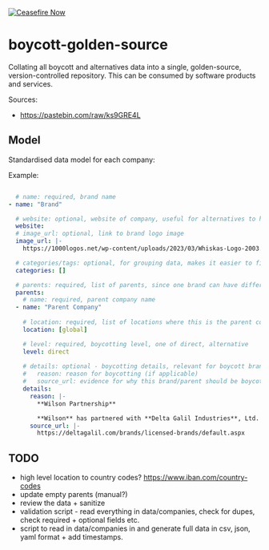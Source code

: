 [![Ceasefire Now](https://badge.techforpalestine.org/default)](https://techforpalestine.org/learn-more)

# boycott-golden-source

Collating all boycott and alternatives data into a single, golden-source, version-controlled repository. This can be consumed by software products and services.

Sources:

- https://pastebin.com/raw/ks9GRE4L


## Model

Standardised data model for each company:

Example: 

```yaml

  # name: required, brand name
- name: "Brand"

  # website: optional, website of company, useful for alternatives to help users navigate to and shop from
  website:
  # image_url: optional, link to brand logo image
  image_url: |-
    https://1000logos.net/wp-content/uploads/2023/03/Whiskas-Logo-2003.png

  # categories/tags: optional, for grouping data, makes it easier to find alternatives
  categories: []

  # parents: required, list of parents, since one brand can have different parent companies in a different country/region
  parents:
    # name: required, parent company name
  - name: "Parent Company"
  	
    # location: required, list of locations where this is the parent company of the brand
    location: [global]

    # level: required, boycotting level, one of direct, alternative
    level: direct		
    
    # details: optional - boycotting details, relevant for boycott brand, can be empty for alternative
    #   reason: reason for boycotting (if applicable)
    #   source_url: evidence for why this brand/parent should be boycotted
    details:			
      reason: |-
        **Wilson Partnership**

        **Wilson** has partnered with **Delta Galil Industries**, Ltd. (DELT/Tel Aviv Stock Exchange), the global manufacturer and marketer of branded and private label apparel products for men, women, and children. **Delta Galil Industries** is an **Israeli** textile firm headquartered in **Tel Aviv**, with plants around the world.
      source_url: |-
        https://deltagalil.com/brands/licensed-brands/default.aspx
```


## TODO

- high level location to country codes? https://www.iban.com/country-codes
- update empty parents (manual?)
- review the data + sanitize
- validation script - read everything in data/companies, check for dupes, check required + optional fields etc.
- script to read in data/companies in and generate full data in csv, json, yaml format + add timestamps. 




